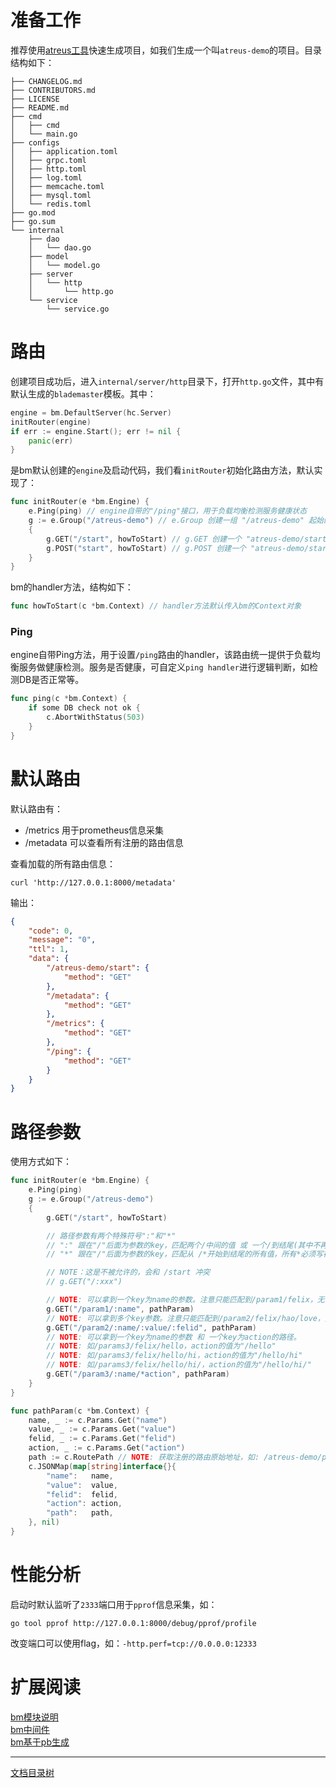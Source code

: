 # 准备工作

推荐使用[atreus工具](atreus-tool.md)快速生成项目，如我们生成一个叫`atreus-demo`的项目。目录结构如下：

```
├── CHANGELOG.md
├── CONTRIBUTORS.md
├── LICENSE
├── README.md
├── cmd
│   ├── cmd
│   └── main.go
├── configs
│   ├── application.toml
│   ├── grpc.toml
│   ├── http.toml
│   ├── log.toml
│   ├── memcache.toml
│   ├── mysql.toml
│   └── redis.toml
├── go.mod
├── go.sum
└── internal
    ├── dao
    │   └── dao.go
    ├── model
    │   └── model.go
    ├── server
    │   └── http
    │       └── http.go
    └── service
        └── service.go
```

# 路由

创建项目成功后，进入`internal/server/http`目录下，打开`http.go`文件，其中有默认生成的`blademaster`模板。其中：

```go
engine = bm.DefaultServer(hc.Server)
initRouter(engine)
if err := engine.Start(); err != nil {
    panic(err)
}
```

是bm默认创建的`engine`及启动代码，我们看`initRouter`初始化路由方法，默认实现了：

```go
func initRouter(e *bm.Engine) {
	e.Ping(ping) // engine自带的"/ping"接口，用于负载均衡检测服务健康状态
	g := e.Group("/atreus-demo") // e.Group 创建一组 "/atreus-demo" 起始的路由组
	{
		g.GET("/start", howToStart) // g.GET 创建一个 "atreus-demo/start" 的路由，使用GET方式请求，默认处理Handler为howToStart方法
		g.POST("start", howToStart) // g.POST 创建一个 "atreus-demo/start" 的路由，使用POST方式请求，默认处理Handler为howToStart方法
	}
}
```

bm的handler方法，结构如下：

```go
func howToStart(c *bm.Context) // handler方法默认传入bm的Context对象
```

### Ping

engine自带Ping方法，用于设置`/ping`路由的handler，该路由统一提供于负载均衡服务做健康检测。服务是否健康，可自定义`ping handler`进行逻辑判断，如检测DB是否正常等。

```go
func ping(c *bm.Context) {
    if some DB check not ok {
        c.AbortWithStatus(503)
    }
}
```

# 默认路由

默认路由有：

* /metrics 用于prometheus信息采集
* /metadata 可以查看所有注册的路由信息

查看加载的所有路由信息：

```shell
curl 'http://127.0.0.1:8000/metadata'
```

输出：

```json
{
    "code": 0,
    "message": "0",
    "ttl": 1,
    "data": {
        "/atreus-demo/start": {
            "method": "GET"
        },
        "/metadata": {
            "method": "GET"
        },
        "/metrics": {
            "method": "GET"
        },
        "/ping": {
            "method": "GET"
        }
    }
}
```

# 路径参数

使用方式如下：

```go
func initRouter(e *bm.Engine) {
	e.Ping(ping)
	g := e.Group("/atreus-demo")
	{
		g.GET("/start", howToStart)

		// 路径参数有两个特殊符号":"和"*"
		// ":" 跟在"/"后面为参数的key，匹配两个/中间的值 或 一个/到结尾(其中不再包含/)的值
		// "*" 跟在"/"后面为参数的key，匹配从 /*开始到结尾的所有值，所有*必须写在最后且无法多个

		// NOTE：这是不被允许的，会和 /start 冲突
		// g.GET("/:xxx")

		// NOTE: 可以拿到一个key为name的参数。注意只能匹配到/param1/felix，无法匹配/param1/felix/hao(该路径会404)
		g.GET("/param1/:name", pathParam)
		// NOTE: 可以拿到多个key参数。注意只能匹配到/param2/felix/hao/love，无法匹配/param2/felix或/param2/felix/hao
		g.GET("/param2/:name/:value/:felid", pathParam)
		// NOTE: 可以拿到一个key为name的参数 和 一个key为action的路径。
		// NOTE: 如/params3/felix/hello，action的值为"/hello"
		// NOTE: 如/params3/felix/hello/hi，action的值为"/hello/hi"
		// NOTE: 如/params3/felix/hello/hi/，action的值为"/hello/hi/"
		g.GET("/param3/:name/*action", pathParam)
	}
}

func pathParam(c *bm.Context) {
	name, _ := c.Params.Get("name")
	value, _ := c.Params.Get("value")
	felid, _ := c.Params.Get("felid")
	action, _ := c.Params.Get("action")
	path := c.RoutePath // NOTE: 获取注册的路由原始地址，如: /atreus-demo/param1/:name
	c.JSONMap(map[string]interface{}{
		"name":   name,
		"value":  value,
		"felid":  felid,
		"action": action,
		"path":   path,
	}, nil)
}
```

# 性能分析

启动时默认监听了`2333`端口用于`pprof`信息采集，如：

```shell
go tool pprof http://127.0.0.1:8000/debug/pprof/profile
```

改变端口可以使用flag，如：`-http.perf=tcp://0.0.0.0:12333`

# 扩展阅读

[bm模块说明](blademaster-mod.md)  
[bm中间件](blademaster-mid.md)  
[bm基于pb生成](blademaster-pb.md)  

-------------

[文档目录树](summary.md)
